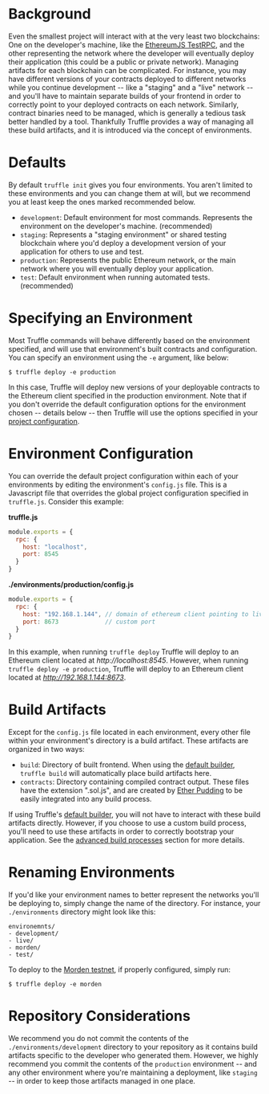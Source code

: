 # Background

Even the smallest project will interact with at the very least two blockchains: One on the developer's machine, like the [EthereumJS TestRPC](https://github.com/ethereumjs/testrpc), and the other representing the network where the developer will eventually deploy their application (this could be a public or private network). Managing artifacts for each blockchain can be complicated. For instance, you may have different versions of your contracts deployed to different networks while you continue development -- like a "staging" and a "live" network -- and you'll have to maintain separate builds of your frontend in order to correctly point to your deployed contracts on each network. Similarly, contract binaries need to be managed, which is generally a tedious task better handled by a tool. Thankfully Truffle provides a way of managing all these build artifacts, and it is introduced via the concept of environments.

# Defaults

By default `truffle init` gives you four environments. You aren't limited to these environments and you can change them at will, but we recommend you at least keep the ones marked recommended below.

* `development`: Default environment for most commands. Represents the environment on the developer's machine. (recommended)
* `staging`: Represents a "staging environment" or shared testing blockchain where you'd deploy a development version of your application for others to use and test.
* `production`: Represents the public Ethereum network, or the main network where you will eventually deploy your application.
* `test`: Default environment when running automated tests. (recommended)

# Specifying an Environment

Most Truffle commands will behave differently based on the environment specified, and will use that environment's built contracts and configuration. You can specify an environment using the `-e` argument, like below:

```
$ truffle deploy -e production
```

In this case, Truffle will deploy new versions of your deployable contracts to the Ethereum client specified in the production environment. Note that if you don't override the default configuration options for the environment chosen -- details below -- then Truffle will use the options specified in your [project configuration](configuration.md).

# Environment Configuration

You can override the default project configuration within each of your environments by editing the environment's `config.js` file. This is a Javascript file that overrides the global project configuration specified in `truffle.js`. Consider this example:

**truffle.js**
```javascript
module.exports = {
  rpc: {
    host: "localhost",
    port: 8545
  }
}
```

**./environments/production/config.js**
```javascript
module.exports = {
  rpc: {
    host: "192.168.1.144", // domain of ethereum client pointing to live network
    port: 8673             // custom port
  }
}
```

In this example, when running `truffle deploy` Truffle will deploy to an Ethereum client located at *http://localhost:8545*. However, when running `truffle deploy -e production`, Truffle will deploy to an Ethereum client located at *http://192.168.1.144:8673*.

# Build Artifacts

Except for the `config.js` file located in each environment, every other file within your environment's directory is a build artifact. These artifacts are organized in two ways:

* `build`: Directory of built frontend. When using the [default builder](../getting_started/build.md), `truffle build` will automatically place build artifacts here.
* `contracts`: Directory containing compiled contract output. These files have the extension ".sol.js", and are created by [Ether Pudding](https://github.com/ConsenSys/ether-pudding) to be easily integrated into any build process.

If using Truffle's [default builder](../getting_started/build.md), you will not have to interact with these build artifacts directly. However, if you choose to use a custom build process, you'll need to use these artifacts in order to correctly bootstrap your application. See the [advanced build processes](build_processes.md) section for more details.


# Renaming Environments

If you'd like your environment names to better represent the networks you'll be deploying to, simply change the name of the directory. For instance, your `./environments` directory might look like this:

```
environemnts/
- development/
- live/
- morden/
- test/
```

To deploy to the [Morden testnet](https://github.com/ethereum/wiki/wiki/Morden), if properly configured, simply run:

```
$ truffle deploy -e morden
```

# Repository Considerations

We recommend you do not commit the contents of the `./environments/development` directory to your repository as it contains build artifacts specific to the developer who generated them. However, we highly recommend you commit the contents of the `production` environment -- and any other environment where you're maintaining a deployment, like `staging` -- in order to keep those artifacts managed in one place.
